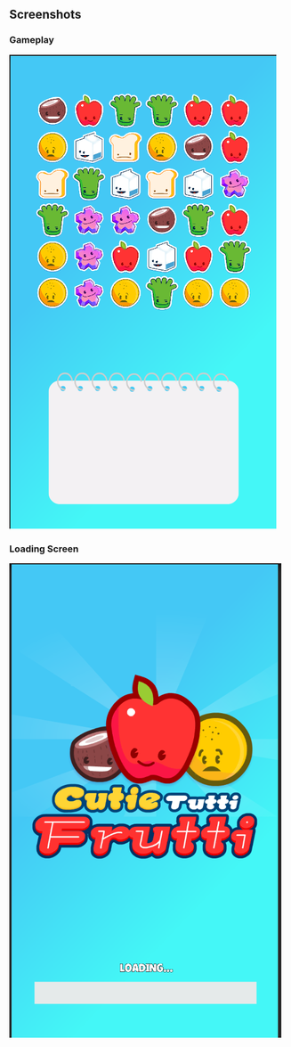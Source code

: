 ## Screenshots

### Gameplay
![Gameplay Screenshot](gameplay.png)

### Loading Screen
![Loading Screenshot](loading.png)
